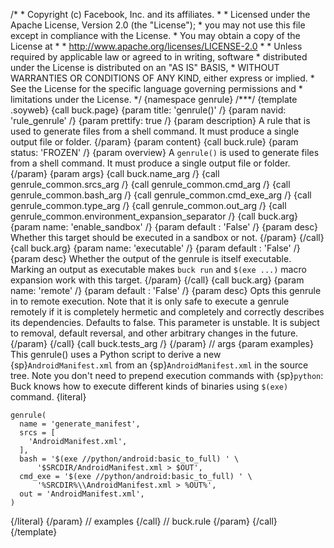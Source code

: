 /\* \* Copyright (c) Facebook, Inc. and its affiliates. \* \* Licensed
under the Apache License, Version 2.0 (the \"License\"); \* you may not
use this file except in compliance with the License. \* You may obtain a
copy of the License at \* \* http://www.apache.org/licenses/LICENSE-2.0
\* \* Unless required by applicable law or agreed to in writing,
software \* distributed under the License is distributed on an \"AS IS\"
BASIS, \* WITHOUT WARRANTIES OR CONDITIONS OF ANY KIND, either express
or implied. \* See the License for the specific language governing
permissions and \* limitations under the License. \*/ {namespace
genrule} /\*\*\*/ {template .soyweb} {call buck.page} {param title:
\'genrule()\' /} {param navid: \'rule_genrule\' /} {param prettify: true
/} {param description} A rule that is used to generate files from a
shell command. It must produce a single output file or folder. {/param}
{param content} {call buck.rule} {param status: \'FROZEN\' /} {param
overview} A `genrule()` is used to generate files from a shell command.
It must produce a single output file or folder. {/param} {param args}
{call buck.name_arg /} {call genrule_common.srcs_arg /} {call
genrule_common.cmd_arg /} {call genrule_common.bash_arg /} {call
genrule_common.cmd_exe_arg /} {call genrule_common.type_arg /} {call
genrule_common.out_arg /} {call
genrule_common.environment_expansion_separator /} {call buck.arg} {param
name: \'enable_sandbox\' /} {param default : \'False\' /} {param desc}
Whether this target should be executed in a sandbox or not. {/param}
{/call} {call buck.arg} {param name: \'executable\' /} {param default :
\'False\' /} {param desc} Whether the output of the genrule is itself
executable. Marking an output as executable makes `buck run` and
`$(exe ...)` macro expansion work with this target. {/param} {/call}
{call buck.arg} {param name: \'remote\' /} {param default : \'False\' /}
{param desc} Opts this genrule in to remote execution. Note that it is
only safe to execute a genrule remotely if it is completely hermetic and
completely and correctly describes its dependencies. Defaults to false.
This parameter is unstable. It is subject to removal, default reversal,
and other arbitrary changes in the future. {/param} {/call} {call
buck.tests_arg /} {/param} // args {param examples} This genrule() uses
a Python script to derive a new {sp}`AndroidManifest.xml` from an
{sp}`AndroidManifest.xml` in the source tree. Note you don\'t need to
prepend execution commands with {sp}`python`: Buck knows how to execute
different kinds of binaries using `$(exe)` command. {literal}

``` {.prettyprint .lang-py}
genrule(
  name = 'generate_manifest',
  srcs = [
    'AndroidManifest.xml',
  ],
  bash = '$(exe //python/android:basic_to_full) ' \
      '$SRCDIR/AndroidManifest.xml > $OUT',
  cmd_exe = '$(exe //python/android:basic_to_full) ' \
      '%SRCDIR%\\AndroidManifest.xml > %OUT%',
  out = 'AndroidManifest.xml',
)
```

{/literal} {/param} // examples {/call} // buck.rule {/param} {/call}
{/template}
